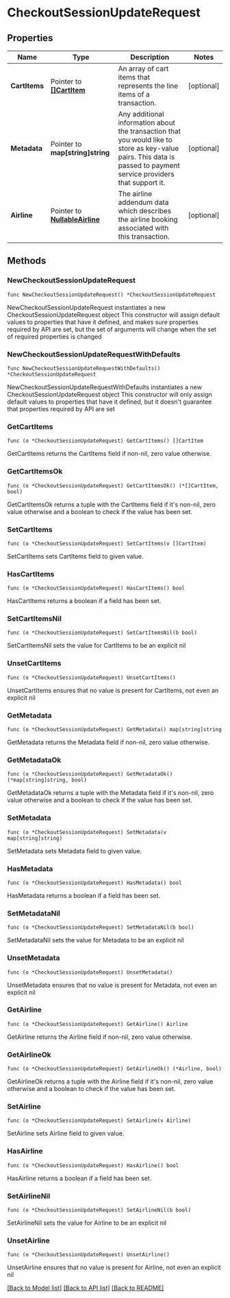 # CheckoutSessionUpdateRequest

## Properties

Name | Type | Description | Notes
------------ | ------------- | ------------- | -------------
**CartItems** | Pointer to [**[]CartItem**](CartItem.md) | An array of cart items that represents the line items of a transaction. | [optional] 
**Metadata** | Pointer to **map[string]string** | Any additional information about the transaction that you would like to store as key-value pairs. This data is passed to payment service providers that support it. | [optional] 
**Airline** | Pointer to [**NullableAirline**](Airline.md) | The airline addendum data which describes the airline booking associated with this transaction. | [optional] 

## Methods

### NewCheckoutSessionUpdateRequest

`func NewCheckoutSessionUpdateRequest() *CheckoutSessionUpdateRequest`

NewCheckoutSessionUpdateRequest instantiates a new CheckoutSessionUpdateRequest object
This constructor will assign default values to properties that have it defined,
and makes sure properties required by API are set, but the set of arguments
will change when the set of required properties is changed

### NewCheckoutSessionUpdateRequestWithDefaults

`func NewCheckoutSessionUpdateRequestWithDefaults() *CheckoutSessionUpdateRequest`

NewCheckoutSessionUpdateRequestWithDefaults instantiates a new CheckoutSessionUpdateRequest object
This constructor will only assign default values to properties that have it defined,
but it doesn't guarantee that properties required by API are set

### GetCartItems

`func (o *CheckoutSessionUpdateRequest) GetCartItems() []CartItem`

GetCartItems returns the CartItems field if non-nil, zero value otherwise.

### GetCartItemsOk

`func (o *CheckoutSessionUpdateRequest) GetCartItemsOk() (*[]CartItem, bool)`

GetCartItemsOk returns a tuple with the CartItems field if it's non-nil, zero value otherwise
and a boolean to check if the value has been set.

### SetCartItems

`func (o *CheckoutSessionUpdateRequest) SetCartItems(v []CartItem)`

SetCartItems sets CartItems field to given value.

### HasCartItems

`func (o *CheckoutSessionUpdateRequest) HasCartItems() bool`

HasCartItems returns a boolean if a field has been set.

### SetCartItemsNil

`func (o *CheckoutSessionUpdateRequest) SetCartItemsNil(b bool)`

 SetCartItemsNil sets the value for CartItems to be an explicit nil

### UnsetCartItems
`func (o *CheckoutSessionUpdateRequest) UnsetCartItems()`

UnsetCartItems ensures that no value is present for CartItems, not even an explicit nil
### GetMetadata

`func (o *CheckoutSessionUpdateRequest) GetMetadata() map[string]string`

GetMetadata returns the Metadata field if non-nil, zero value otherwise.

### GetMetadataOk

`func (o *CheckoutSessionUpdateRequest) GetMetadataOk() (*map[string]string, bool)`

GetMetadataOk returns a tuple with the Metadata field if it's non-nil, zero value otherwise
and a boolean to check if the value has been set.

### SetMetadata

`func (o *CheckoutSessionUpdateRequest) SetMetadata(v map[string]string)`

SetMetadata sets Metadata field to given value.

### HasMetadata

`func (o *CheckoutSessionUpdateRequest) HasMetadata() bool`

HasMetadata returns a boolean if a field has been set.

### SetMetadataNil

`func (o *CheckoutSessionUpdateRequest) SetMetadataNil(b bool)`

 SetMetadataNil sets the value for Metadata to be an explicit nil

### UnsetMetadata
`func (o *CheckoutSessionUpdateRequest) UnsetMetadata()`

UnsetMetadata ensures that no value is present for Metadata, not even an explicit nil
### GetAirline

`func (o *CheckoutSessionUpdateRequest) GetAirline() Airline`

GetAirline returns the Airline field if non-nil, zero value otherwise.

### GetAirlineOk

`func (o *CheckoutSessionUpdateRequest) GetAirlineOk() (*Airline, bool)`

GetAirlineOk returns a tuple with the Airline field if it's non-nil, zero value otherwise
and a boolean to check if the value has been set.

### SetAirline

`func (o *CheckoutSessionUpdateRequest) SetAirline(v Airline)`

SetAirline sets Airline field to given value.

### HasAirline

`func (o *CheckoutSessionUpdateRequest) HasAirline() bool`

HasAirline returns a boolean if a field has been set.

### SetAirlineNil

`func (o *CheckoutSessionUpdateRequest) SetAirlineNil(b bool)`

 SetAirlineNil sets the value for Airline to be an explicit nil

### UnsetAirline
`func (o *CheckoutSessionUpdateRequest) UnsetAirline()`

UnsetAirline ensures that no value is present for Airline, not even an explicit nil

[[Back to Model list]](../README.md#documentation-for-models) [[Back to API list]](../README.md#documentation-for-api-endpoints) [[Back to README]](../README.md)


